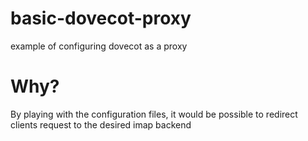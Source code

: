 # basic-dovecot-proxy
example of configuring dovecot as a proxy

# Why?
By playing with the configuration files, it would be possible to redirect clients request to the desired imap backend
